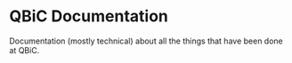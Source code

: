 # QBiC Documentation
Documentation (mostly technical) about all the things that have been done at QBiC.

